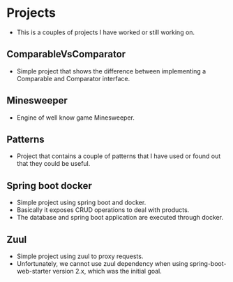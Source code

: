 # Projects
* This is a couples of projects I have worked or still working on.

## ComparableVsComparator
* Simple project that shows the difference between implementing a Comparable and Comparator interface.

## Minesweeper 
* Engine of well know game Minesweeper.

## Patterns
* Project that contains a couple of patterns that I have used or found out that they could be useful.

## Spring boot docker
* Simple project using spring boot and docker. 
* Basically it exposes CRUD operations to deal with products.
* The database and spring boot application are executed through docker.

## Zuul
* Simple project using zuul to proxy requests.
* Unfortunately, we cannot use zuul dependency when using spring-boot-web-starter version 2.x, which was the initial goal.

